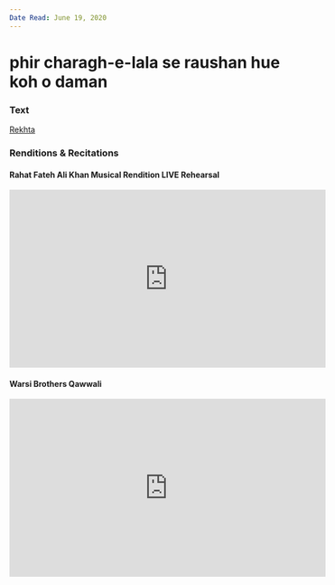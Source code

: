 ```yaml
---
Date Read: June 19, 2020
---
```


# phir charagh-e-lala se raushan hue koh o daman

### Text
[Rekhta](https://www.rekhta.org/ghazals/phir-charaag-e-laala-se-raushan-hue-koh-o-daman-allama-iqbal-ghazals-3)

### Renditions & Recitations

#### Rahat Fateh Ali Khan Musical Rendition LIVE Rehearsal

<iframe width="560" height="315" src="https://www.youtube.com/embed/NdDtKW1TjHo" title="YouTube video player" frameborder="0" allow="accelerometer; autoplay; clipboard-write; encrypted-media; gyroscope; picture-in-picture" allowfullscreen></iframe>

#### Warsi Brothers Qawwali

<iframe width="560" height="315" src="https://www.youtube.com/embed/3oOQOhl-nXY" title="YouTube video player" frameborder="0" allow="accelerometer; autoplay; clipboard-write; encrypted-media; gyroscope; picture-in-picture" allowfullscreen></iframe>

